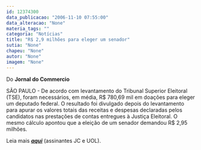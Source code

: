 ```yaml
---
id: 12374300
data_publicacao: "2006-11-10 07:55:00"
data_alteracao: "None"
materia_tags: ""
categoria: "Notícias"
title: "R$ 2,9 milhões para eleger um senador"
sutia: "None"
chapeu: "None"
autor: "None"
imagem: "None"
---
```

<p><P>Do <STRONG>Jornal do Commercio</STRONG></P></p>
<p><P>SÃO PAULO - De acordo com levantamento do Tribunal Superior Eleitoral (TSE), foram necessários, em média, R$ 780,69 mil em doações para eleger um deputado federal. O resultado foi divulgado depois do levantamento para apurar os valores totais das receitas e despesas declaradas pelos candidatos nas prestações de contas entregues à Justiça Eleitoral. O mesmo cálculo apontou que a eleição de um senador demandou R$ 2,95 milhões.</P></p>
<p><P>Leia mais <STRONG><EM><A href=\"https://jc3.uol.com.br/jornal/2006/11/10/not_208118.php\" target=_blank>aqui</A></EM></STRONG> (assinantes JC e UOL).</P> </p>
